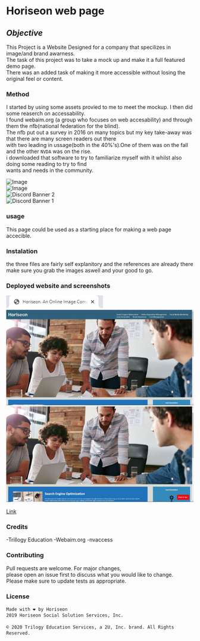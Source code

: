# Horiseon web page

## *Objective* 
This Project is a Website Designed for a company that specilizes in image/and brand awarness.<br>
The task of this project was to take a mock up and make it a full featured demo page.<br>
There was an added task of making it more accessible without losing the original feel or content.<br>

### Method
I started by using some assets provied to me to meet the mockup. I then did some reaserch on accessability.<br>
I found webaim.org (a group who focuses on web accesability) and through them the nfb(national federation for the blind).<br>
The nfb put out a survey in 2016 on many topics but my key take-away was that there are many screen readers out there<br>
with two leading in ussage(both in the 40%'s).One of them was on the fall and the other `NVDA` was on the rise.<br>
i downloaded that software to try to familiarize myself with it whilst also doing some reading to try to find<br>
wants and needs in the community.



![Image](https://img.shields.io/badge/languages-html%20%7C%20css%20%7C%20javascript-blue)<br>
![Image](https://img.shields.io/website?down_color=red&down_message=Down&style=plastic&up_color=Lightgreen&up_message=Up&url=https%3A%2F%2Frickycohen88.github.io%2FCodeRefractor%2F)<br>
![Discord Banner 2](https://discordapp.com/api/guilds/[568508644669390905]/widget.png?style=banner2)<br>
<img src="https://discordapp.com/api/guilds/[568508644669390905]/widget.png?style=banner1" alt="Discord Banner 1"/>


### usage 
This page could be used as a starting place for making a web page accecible.

### Instalation
the three files are fairly self explanitory and the references are already there<br>
make sure you grab the images aswell and your good to go.<br>


### Deployed website and screenshots
![Image](images/title.JPG "website title")
![Image](images/Screen1.JPG "Screenshot 1")
![Image](images/screen2.JPG "Screenshot 2")

[Link](https://rickycohen88.github.io/CodeRefractor/)

### Credits
-Trillogy Education
-Webaim.org
-nvaccess

### Contributing
Pull requests are welcome. For major changes,<br>
please open an issue first to discuss what you would like to change.<br>
 Please make sure to update tests as appropriate.


### License

    Made with ❤️️ by Horiseon
    2019 Horiseon Social Solution Services, Inc.
    
    © 2020 Trilogy Education Services, a 2U, Inc. brand. All Rights Reserved.


   